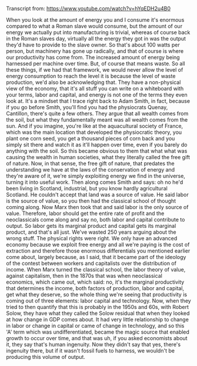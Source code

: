 Transcript from: https://www.youtube.com/watch?v=hYqEDH2u4B0

When you look at the amount of energy you and I consume it's enormous compared to what a Roman slave would consume, but the amount of our energy we actually put into manufacturing is trivial, whereas of course back in the Roman slaves day, virtually all the energy they got in was the output they'd have to provide to the slave owner. So that's about 100 watts per person, but machinery has gone up radically, and that of course is where our productivity has come from. The increased amount of energy being harnessed per machine over time. But, of course that means waste. So all these things, if we had that framework, we would never allow the level of energy consumption to reach the level it is because the level of waste production, we'd also be acknowledging that. They have a non-physical view of the economy, that it's all stuff you can write on a whiteboard with your terms, labor and capital, and energy is not one of the terms they even look at. It's a mindset that I trace right back to Adam Smith, in fact, because if you go before Smith, you'll find you had the physiocrats Quenay, Cantillon, there's quite a few others. They argue that all wealth comes from the soil, but what they fundamentally meant was all wealth comes from the sun. And if you imagine, you're like at the aquacultural society of France, which was the main location that developed the physiocratic theory,  you plant one corn seed, you get a thousand pieces of corn back and you simply sit there and watch it as it'll happen over time, even if you barely do anything with the soil. So this became obvious to them that what what was causing the wealth in human societies, what they literally called the free gift of nature. Now, in that sense, the free gift of nature, that predates the understanding we have at the laws of the conservation of energy and they're aware of it, we're simply exploiting energy we find in the universe, turning it into useful work. Then along comes Smith and says: oh no he'd been living in Scotland, industrial, but you know hardly agricultural Scotland. He couldn't accept that land was a source of value. He said labor is the source of value, so you then had the classical school of thought coming along. Now Marx then took that and said labor is the only source of value. Therefore, labor should get the entire rate of profit and the neoclassicals come along and say no, both labor and capital contribute to output. So labor gets its marginal product and capital gets its marginal product, and that's all just. We've wasted 250 years arguing about the wrong stuff. The physical rights were right. We only have an advanced economy because we exploit free energy and all we're paying is the cost of extraction and therefore those enormous differentials you mentioned earlier come about, largely because, as I said, that it became part of the ideology of the contest between workers and capitalists over the distribution of income. When Marx turned the classical school, the labor theory of value, against capitalism, then in the 1870s that was when neoclassical economics, which came out, which said: no, it's the marginal productivity that determines the income, both factors of production, labor and capital, get what they deserve, so the whole thing we're seeing that productivity is coming out of three elements: labor capital and technology. Now, when they tried to then quantify that this is probably in the 1950s and 60s, with Robert Solow, they have what they called the Solow residual that when they looked at how change in GDP comes about. It had very little relationship to change in labor or change in capital or came of change in technology, and so this 'A' term which was undifferentiated, became the magic source that enabled growth to occur over time, and that was uh, if you asked economists about it, they say that's human ingenuity. Now they didn't say that yes, there's ingenuity there, but if it wasn't fossil fuels to harness, we wouldn't be producing this volume of output.
